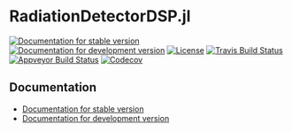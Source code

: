 # RadiationDetectorDSP.jl

[![Documentation for stable version](https://img.shields.io/badge/docs-stable-blue.svg)](https://JuliaHEP.github.io/RadiationDetectorDSP.jl/stable)
[![Documentation for development version](https://img.shields.io/badge/docs-dev-blue.svg)](https://JuliaHEP.github.io/RadiationDetectorDSP.jl/dev)
[![License](http://img.shields.io/badge/license-MIT-brightgreen.svg?style=flat)](LICENSE.md)
[![Travis Build Status](https://travis-ci.com/JuliaHEP/RadiationDetectorDSP.jl.svg?branch=master)](https://travis-ci.com/JuliaHEP/RadiationDetectorDSP.jl)
[![Appveyor Build Status](https://ci.appveyor.com/api/projects/status/github/JuliaHEP/RadiationDetectorDSP.jl?branch=master&svg=true)](https://ci.appveyor.com/project/JuliaHEP/RadiationDetectorDSP-jl)
[![Codecov](https://codecov.io/gh/JuliaHEP/RadiationDetectorDSP.jl/branch/master/graph/badge.svg)](https://codecov.io/gh/JuliaHEP/RadiationDetectorDSP.jl)


## Documentation

* [Documentation for stable version](https://JuliaHEP.github.io/RadiationDetectorDSP.jl/stable)
* [Documentation for development version](https://JuliaHEP.github.io/RadiationDetectorDSP.jl/dev)
